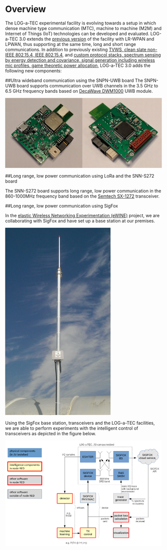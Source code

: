 <meta charset="utf-8">

# Overview

The LOG-a-TEC experimental facility is evolving towards a setup in which dense machine type communication (MTC), machine to machine (M2M) and Internet of Things (IoT) technologies can be developed and evaluated. LOG-a-TEC 3.0 extends the [previous version](overview.html) of the facility with LR-WPAN and LPWAN, thus supporting at the same time, long and short range communications. In addition to previously existing [TVWS, clean slate non-IEEE 802.15.4, IEEE 802.15.4](hardware.html), and [custom protocol stacks, spectrum sensing by energy detection and covariance, signal generation including wireless mic profiles, game theoretic power allocation](software.html), LOG-a-TEC 3.0 adds the following new components: 

##Ultra wideband communication using the SNPN-UWB board
The SNPN-UWB board supports communication over UWB channels in the 3.5 GHz to 6.5 GHz frequency bands based on [DecaWave DWM1000](http://www.decawave.com/sites/default/files/resources/dwm1000-datasheet-v1.3.pdf) UWB module. 

![SNPN-UWB board](img/mtc/SNPN-UWB.png)

##Long range, low power communication using LoRa and the SNN-S272 board

The SNN-S272 board supports long range, low power communication in the 860-1000MHz frequency band based on the [Semtech SX-1272](http://www.semtech.com/wireless-rf/rf-transceivers/sx1272/) transceiver.

##Long range, low power communication using SigFox

In the [elastic Wireless Networking Experimentation (eWINE)](https://ewine-project.eu/) project, we are collaborating with SigFox and have set up a base station at our premises.

![SigFox antenna](img/mtc/sigfox_antenna.jpg)

Using the SigFox base station, transceivers and the LOG-a-TEC facilities, we are able to perform experiments with the intelligent control of transceivers as depicted in the figure below. 

![Intelligent transceiver control](img/mtc/ewineSC2.png)
